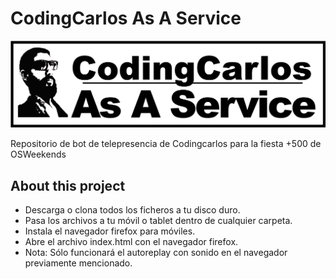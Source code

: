 # CodingCarlos As A Service

![banner](img/banner.png)

Repositorio de bot de telepresencia de Codingcarlos para la fiesta +500 de OSWeekends

## About this project

- Descarga o clona todos los ficheros a tu disco duro.
- Pasa los archivos a tu móvil o tablet dentro de cualquier carpeta.
- Instala el navegador firefox para móviles.
- Abre el archivo index.html con el navegador firefox.
- Nota: Sólo funcionará el autoreplay con sonido en el navegador previamente mencionado.
